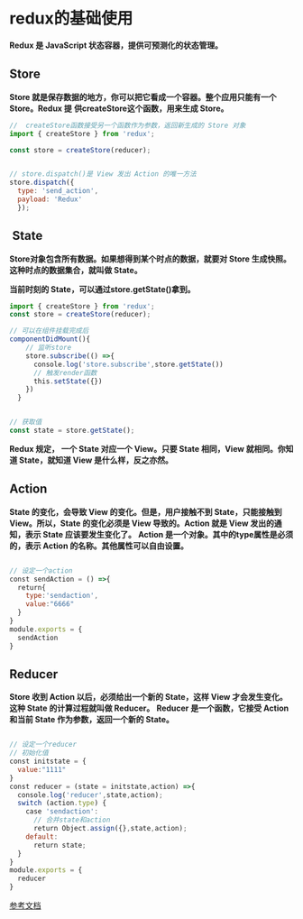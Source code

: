 # redux的基础使用
**Redux 是 JavaScript 状态容器，提供可预测化的状态管理。**

## Store

**Store 就是保存数据的地方，你可以把它看成一个容器。整个应用只能有一个 Store。Redux 提**
**供createStore这个函数，用来生成 Store。**
```js
//  createStore函数接受另一个函数作为参数，返回新生成的 Store 对象
import { createStore } from 'redux';

const store = createStore(reducer);


// store.dispatch()是 View 发出 Action 的唯一方法
store.dispatch({
  type: 'send_action',
  payload: 'Redux'
  });
```

##  State
**Store对象包含所有数据。如果想得到某个时点的数据，就要对 Store 生成快照。这种时点的数据集合，就叫做 State。**

**当前时刻的 State，可以通过store.getState()拿到。**

```js
import { createStore } from 'redux';
const store = createStore(reducer);

// 可以在组件挂载完成后
componentDidMount(){
    // 监听store
    store.subscribe(() =>{
      console.log('store.subscribe',store.getState())
      // 触发render函数
      this.setState({})
    })
  }


// 获取值
const state = store.getState();
```

**Redux 规定， 一个 State 对应一个 View。只要 State 相同，View 就相同。你知道 State，就知道 View 是什么样，反之亦然。**
## Action
**State 的变化，会导致 View 的变化。但是，用户接触不到 State，只能接触到 View。所以，State 的变化必须是 View 导致的。Action 就是 View 发出的通知，表示 State 应该要发生变化了。**
**Action 是一个对象。其中的type属性是必须的，表示 Action 的名称。其他属性可以自由设置。**
```js

// 设定一个action
const sendAction = () =>{
  return{
    type:'sendaction',
    value:"6666"
  }
}
module.exports = {
  sendAction
}

```
## Reducer
**Store 收到 Action 以后，必须给出一个新的 State，这样 View 才会发生变化。这种 State 的计算过程就叫做 Reducer。**
**Reducer 是一个函数，它接受 Action 和当前 State 作为参数，返回一个新的 State。**
```js

// 设定一个reducer
// 初始化值
const initstate = {
  value:"1111"
}
const reducer = (state = initstate,action) =>{
  console.log('reducer',state,action);
  switch (action.type) {
    case 'sendaction':
      // 合并state和action
      return Object.assign({},state,action);
    default:
      return state;
  }
}
module.exports = {
  reducer
}


```
[参考文档](http://www.ruanyifeng.com/blog/2016/09/redux_tutorial_part_one_basic_usages.html)
